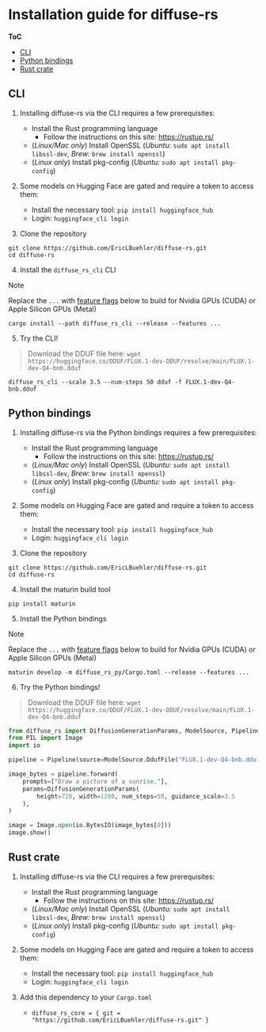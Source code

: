 # Installation guide for diffuse-rs

**ToC**
- [CLI](#cli)
- [Python bindings](#python-bindings)
- [Rust crate](#rust-crate)

## CLI
1) Installing diffuse-rs via the CLI requires a few prerequisites:
    - Install the Rust programming language
        - Follow the instructions on this site: https://rustup.rs/
    - (*Linux/Mac only*) Install OpenSSL (*Ubuntu:* `sudo apt install libssl-dev`, *Brew:* `brew install openssl`)
    - (*Linux only*) Install pkg-config (*Ubuntu:* `sudo apt install pkg-config`)

2) Some models on Hugging Face are gated and require a token to access them:
    - Install the necessary tool: `pip install huggingface_hub`
    - Login: `huggingface_cli login`

3) Clone the repository
```
git clone https://github.com/EricLBuehler/diffuse-rs.git
cd diffuse-rs
```

4) Install the `diffuse_rs_cli` CLI

> [!NOTE]
> Replace the `...` with [feature flags](FEATURE_FLAGS.md) below to build for Nvidia GPUs (CUDA) or Apple Silicon GPUs (Metal)

```
cargo install --path diffuse_rs_cli --release --features ...
```

5) Try the CLI!

> Download the DDUF file here: `wget https://huggingface.co/DDUF/FLUX.1-dev-DDUF/resolve/main/FLUX.1-dev-Q4-bnb.dduf`

```
diffuse_rs_cli --scale 3.5 --num-steps 50 dduf -f FLUX.1-dev-Q4-bnb.dduf
```

## Python bindings
1) Installing diffuse-rs via the Python bindings requires a few prerequisites:
    - Install the Rust programming language
        - Follow the instructions on this site: https://rustup.rs/
    - (*Linux/Mac only*) Install OpenSSL (*Ubuntu:* `sudo apt install libssl-dev`, *Brew:* `brew install openssl`)
    - (*Linux only*) Install pkg-config (*Ubuntu:* `sudo apt install pkg-config`)

2) Some models on Hugging Face are gated and require a token to access them:
    - Install the necessary tool: `pip install huggingface_hub`
    - Login: `huggingface_cli login`

3) Clone the repository
```
git clone https://github.com/EricLBuehler/diffuse-rs.git
cd diffuse-rs
```

4) Install the maturin build tool
```
pip install maturin
```

5) Install the Python bindings

> [!NOTE]
> Replace the `...` with [feature flags](FEATURE_FLAGS.md) below to build for Nvidia GPUs (CUDA) or Apple Silicon GPUs (Metal)

```
maturin develop -m diffuse_rs_py/Cargo.toml --release --features ...
``` 

6) Try the Python bindings!

> Download the DDUF file here: `wget https://huggingface.co/DDUF/FLUX.1-dev-DDUF/resolve/main/FLUX.1-dev-Q4-bnb.dduf`

```py
from diffuse_rs import DiffusionGenerationParams, ModelSource, Pipeline
from PIL import Image
import io

pipeline = Pipeline(source=ModelSource.DdufFile("FLUX.1-dev-Q4-bnb.dduf"))

image_bytes = pipeline.forward(
    prompts=["Draw a picture of a sunrise."],
    params=DiffusionGenerationParams(
        height=720, width=1280, num_steps=50, guidance_scale=3.5
    ),
)

image = Image.open(io.BytesIO(image_bytes[0]))
image.show()
```

## Rust crate
1) Installing diffuse-rs via the CLI requires a few prerequisites:
    - Install the Rust programming language
        - Follow the instructions on this site: https://rustup.rs/
    - (*Linux/Mac only*) Install OpenSSL (*Ubuntu:* `sudo apt install libssl-dev`, *Brew:* `brew install openssl`)
    - (*Linux only*) Install pkg-config (*Ubuntu:* `sudo apt install pkg-config`)

2) Some models on Hugging Face are gated and require a token to access them:
    - Install the necessary tool: `pip install huggingface_hub`
    - Login: `huggingface_cli login`

3) Add this dependency to your `Cargo.toml`
    - `diffuse_rs_core = { git = "https://github.com/EricLBuehler/diffuse-rs.git" }`
